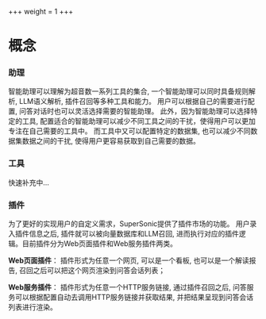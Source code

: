 +++
weight = 1
+++

# 概念

### **助理**
智能助理可以理解为超音数一系列工具的集合, 一个智能助理可以同时具备规则解析, LLM语义解析, 插件召回等多种工具和能力。
用户可以根据自己的需要进行配置, 问答对话时也可以灵活选择需要的智能助理。 此外，因为智能助理可以选择特定的工具, 
配置适合的智能助理可以减少不同工具之间的干扰，使得用户可以更加专注在自己需要的工具中。
而工具中又可以配置特定的数据集, 也可以减少不同数据集数据之间的干扰, 使得用户更容易获取到自己需要的数据。

### **工具**
快速补充中...

### **插件**

为了更好的实现用户的自定义需求，SuperSonic提供了插件市场的功能。 用户录入插件信息之后, 插件就可以被向量数据库和LLM召回, 进而执行对应的插件逻辑。目前插件分为Web页面插件和Web服务插件两类。

**Web页面插件**： 插件形式为任意一个网页, 可以是一个看板, 也可以是一个解读报告, 召回之后可以把这个网页渲染到问答会话列表；

**Web服务插件**： 插件形式为任意一个HTTP服务链接, 通过插件召回之后, 问答服务可以根据配置自动去调用HTTP服务链接并获取结果, 并把结果呈现到问答会话列表进行渲染。
